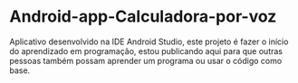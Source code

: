 # Android-app-Calculadora-por-voz
Aplicativo desenvolvido na IDE Android Studio, este projeto é fazer o início do aprendizado em programação, estou publicando aqui para que outras pessoas também possam aprender um programa ou usar o código como base.

